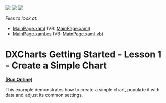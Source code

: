 <!-- default badges list -->
![](https://img.shields.io/endpoint?url=https://codecentral.devexpress.com/api/v1/VersionRange/128567320/13.2.6%2B)
[![](https://img.shields.io/badge/Open_in_DevExpress_Support_Center-FF7200?style=flat-square&logo=DevExpress&logoColor=white)](https://supportcenter.devexpress.com/ticket/details/E3443)
[![](https://img.shields.io/badge/📖_How_to_use_DevExpress_Examples-e9f6fc?style=flat-square)](https://docs.devexpress.com/GeneralInformation/403183)
<!-- default badges end -->
<!-- default file list -->
*Files to look at*:

* [MainPage.xaml](./CS/sl/MainPage.xaml) (VB: [MainPage.xaml](./VB/sl/MainPage.xaml))
* [MainPage.xaml.cs](./CS/sl/MainPage.xaml.cs) (VB: [MainPage.xaml.vb](./VB/sl/MainPage.xaml.vb))
<!-- default file list end -->
# DXCharts Getting Started - Lesson 1 - Create a Simple Chart
<!-- run online -->
**[[Run Online]](https://codecentral.devexpress.com/e3443)**
<!-- run online end -->


<p>This example demonstrates how to create a simple chart, populate it with data and adjust its common settings.</p>

<br/>


